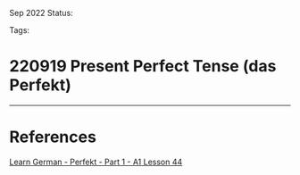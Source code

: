 Sep 2022
Status: 

Tags: 

# 220919 Present Perfect Tense (das Perfekt)





---
# References
[Learn German - Perfekt - Part 1 - A1 Lesson 44](https://www.youtube.com/watch?v=gKLK6gBM_qI)
